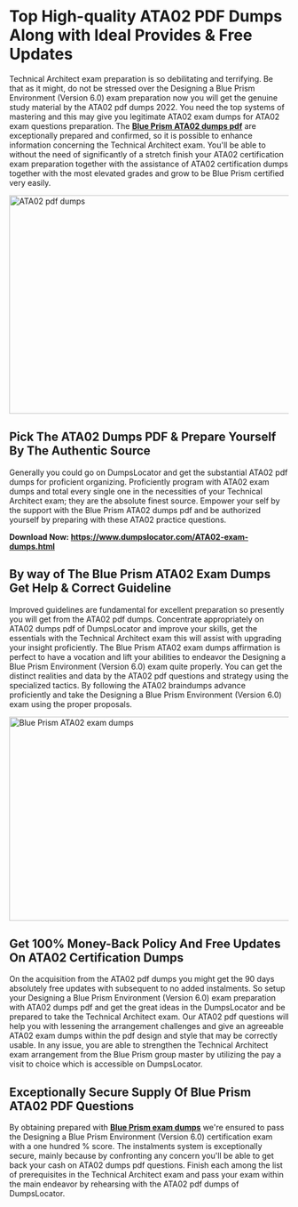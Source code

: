 <h1><strong>Top High-quality ATA02 PDF Dumps Along with Ideal Provides &amp; Free Updates</strong></h1>
<p>Technical Architect exam preparation is so debilitating and terrifying. Be that as it might, do not be stressed over the Designing a Blue Prism Environment (Version 6.0) exam preparation now you will get the genuine study material by the ATA02 pdf dumps 2022. You need the top systems of mastering and this may give you legitimate ATA02 exam dumps for ATA02 exam questions preparation. The <strong><a href="https://www.dumpslocator.com/ATA02-exam-dumps.html">Blue Prism ATA02 dumps pdf</a></strong> are exceptionally prepared and confirmed, so it is possible to enhance information concerning the Technical Architect exam. You'll be able to without the need of significantly of a stretch finish your ATA02 certification exam preparation together with the assistance of ATA02 certification dumps together with the most elevated grades and grow to be Blue Prism certified very easily.</p>
<p><img src="https://i.ibb.co/SKhFh8d/Pastel-Purple-Computer-UI-Class-Syllabus-Education-Presentation.png" alt="ATA02 pdf dumps" width="700" height="393" /></p>
<h2><strong>Pick The ATA02 Dumps PDF &amp; Prepare Yourself By The Authentic Source</strong></h2>
<p>Generally you could go on DumpsLocator and get the substantial ATA02 pdf dumps for proficient organizing. Proficiently program with ATA02 exam dumps and total every single one in the necessities of your Technical Architect exam; they are the absolute finest source. Empower your self by the support with the Blue Prism ATA02 dumps pdf and be authorized yourself by preparing with these ATA02 practice questions.</p>
<p><strong>Download Now: <a href="https://www.dumpslocator.com/ATA02-exam-dumps.html">https://www.dumpslocator.com/ATA02-exam-dumps.html</a></strong></p>
<h2><strong>By way of The Blue Prism ATA02 Exam Dumps Get Help &amp; Correct Guideline</strong></h2>
<p>Improved guidelines are fundamental for excellent preparation so presently you will get from the ATA02 pdf dumps. Concentrate appropriately on ATA02 dumps pdf of DumpsLocator and improve your skills, get the essentials with the Technical Architect exam this will assist with upgrading your insight proficiently. The Blue Prism ATA02 exam dumps affirmation is perfect to have a vocation and lift your abilities to endeavor the Designing a Blue Prism Environment (Version 6.0) exam quite properly. You can get the distinct realities and data by the ATA02 pdf questions and strategy using the specialized tactics. By following the ATA02 braindumps advance proficiently and take the Designing a Blue Prism Environment (Version 6.0) exam using the proper proposals.</p>
<p><a href="https://www.dumpslocator.com/ATA02-exam-dumps.html"><img src="https://i.ibb.co/NtZbgjG/Blue-and-White-Medical-Dental-Clinic-Facebook-Ad.png" alt="Blue Prism ATA02 exam dumps" width="700" height="367" /></a></p>
<h2><strong>Get 100% Money-Back Policy And Free Updates On ATA02 Certification Dumps</strong></h2>
<p>On the acquisition from the ATA02 pdf dumps you might get the 90 days absolutely free updates with subsequent to no added instalments. So setup your Designing a Blue Prism Environment (Version 6.0) exam preparation with ATA02 dumps pdf and get the great ideas in the DumpsLocator and be prepared to take the Technical Architect exam. Our ATA02 pdf questions will help you with lessening the arrangement challenges and give an agreeable ATA02 exam dumps within the pdf design and style that may be correctly usable. In any issue, you are able to strengthen the Technical Architect exam arrangement from the Blue Prism group master by utilizing the pay a visit to choice which is accessible on DumpsLocator.</p>
<h2><strong>Exceptionally Secure Supply Of Blue Prism ATA02 PDF Questions</strong></h2>
<p>By obtaining prepared with <strong><a href="https://www.dumpslocator.com/blue-prism-exams.html">Blue Prism exam dumps</a></strong> we're ensured to pass the Designing a Blue Prism Environment (Version 6.0) certification exam with a one hundred % score. The instalments system is exceptionally secure, mainly because by confronting any concern you'll be able to get back your cash on ATA02 dumps pdf questions. Finish each among the list of prerequisites in the Technical Architect exam and pass your exam within the main endeavor by rehearsing with the ATA02 pdf dumps of DumpsLocator.</p>
